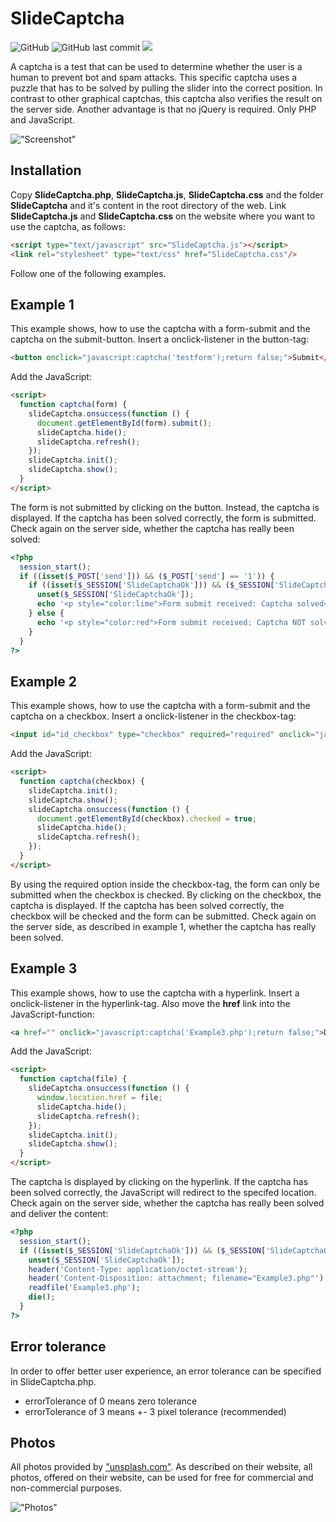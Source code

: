 # SlideCaptcha

![GitHub](https://img.shields.io/github/license/techcnet/SlideCaptcha)
![GitHub last commit](https://img.shields.io/github/last-commit/techcnet/SlideCaptcha)
[![](https://img.shields.io/static/v1?label=Sponsor&message=%E2%9D%A4&logo=GitHub&color=%23fe8e86)](https://github.com/sponsors/techcnet)

A captcha is a test that can be used to determine whether the user is a human to prevent bot and spam attacks. This specific captcha uses a puzzle that has to be solved by pulling the slider into the correct position. In contrast to other graphical captchas, this captcha also verifies the result on the server side. Another advantage is that no jQuery is required. Only PHP and JavaScript.

!["Screenshot"](https://tech-c.net/site/assets/files/1234/slide-captcha.jpg)

## Installation
Copy **SlideCaptcha.php**, **SlideCaptcha.js**, **SlideCaptcha.css** and the folder **SlideCaptcha** and it's content in the root directory of the web. Link **SlideCaptcha.js** and **SlideCaptcha.css** on the website where you want to use the captcha, as follows:

````html
<script type="text/javascript" src="SlideCaptcha.js"></script>
<link rel="stylesheet" type="text/css" href="SlideCaptcha.css"/>
````

Follow one of the following examples.

## Example 1
This example shows, how to use the captcha with a form-submit and the captcha on the submit-button.
Insert a onclick-listener in the button-tag:

````html
<button onclick="javascript:captcha('testform');return false;">Submit</button>
````

Add the JavaScript:

````html
<script>
  function captcha(form) {
    slideCaptcha.onsuccess(function () {
      document.getElementById(form).submit();
      slideCaptcha.hide();
      slideCaptcha.refresh();
    });
    slideCaptcha.init();
    slideCaptcha.show();
  }
</script>
````

The form is not submitted by clicking on the button. Instead, the captcha is displayed. If the captcha has been solved correctly, the form is submitted. Check again on the server side, whether the captcha has really been solved:

````php
<?php
  session_start();
  if ((isset($_POST['send'])) && ($_POST['send'] == '1')) {
    if ((isset($_SESSION['SlideCaptchaOk'])) && ($_SESSION['SlideCaptchaOk'] == 'ok')) {
      unset($_SESSION['SlideCaptchaOk']);
      echo '<p style="color:lime">Form submit received: Captcha solved</p>';
    } else {
      echo '<p style="color:red">Form submit received: Captcha NOT solved.</p>';
    }
  }
?>
````

## Example 2
This example shows, how to use the captcha with a form-submit and the captcha on a checkbox.
Insert a onclick-listener in the checkbox-tag:

````html
<input id="id_checkbox" type="checkbox" required="required" onclick="javascript:captcha('id_checkbox');return false;" />
````

Add the JavaScript:

````html
<script>
  function captcha(checkbox) {
    slideCaptcha.init();
    slideCaptcha.show();      
    slideCaptcha.onsuccess(function () {
      document.getElementById(checkbox).checked = true;
      slideCaptcha.hide();
      slideCaptcha.refresh();
    });
  }
</script>
````

By using the required option inside the checkbox-tag, the form can only be submitted when the checkbox is checked. By clicking on the checkbox, the captcha is displayed. If the captcha has been solved correctly, the checkbox will be checked and the form can be submitted. Check again on the server side, as described in example 1, whether the captcha has really been solved.

## Example 3
This example shows, how to use the captcha with a hyperlink.
Insert a onclick-listener in the hyperlink-tag. Also move the **href** link into the JavaScript-function:

````html
<a href="" onclick="javascript:captcha('Example3.php');return false;">DOWNLOAD</a>
````

Add the JavaScript:

````html
<script>
  function captcha(file) {
    slideCaptcha.onsuccess(function () {
      window.location.href = file;
      slideCaptcha.hide();
      slideCaptcha.refresh();
    });
    slideCaptcha.init();
    slideCaptcha.show();
  }
</script>
````

The captcha is displayed by clicking on the hyperlink. If the captcha has been solved correctly, the JavaScript will redirect to the specifed location. Check again on the server side, whether the captcha has really been solved and deliver the content:

````php
<?php
  session_start();
  if ((isset($_SESSION['SlideCaptchaOk'])) && ($_SESSION['SlideCaptchaOk'] == 'ok')) {
    unset($_SESSION['SlideCaptchaOk']);
    header('Content-Type: application/octet-stream');
    header('Content-Disposition: attachment; filename="Example3.php"');
    readfile('Example3.php');
    die();
  }
?>
````

## Error tolerance
In order to offer better user experience, an error tolerance can be specified in SlideCaptcha.php.
* errorTolerance of 0 means zero tolerance
* errorTolerance of 3 means +- 3 pixel tolerance (recommended)

## Photos
All photos provided by ["unsplash.com"](https://unsplash.com). As described on their website, all photos, offered on their website, can be used for free for commercial and non-commercial purposes.

!["Photos"](https://tech-c.net/site/assets/files/1234/license.jpg)
